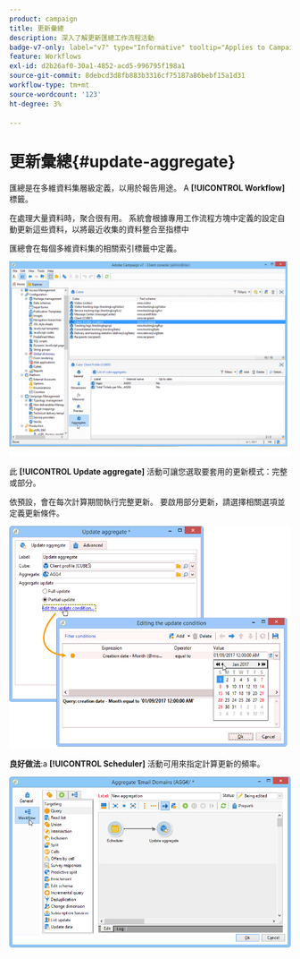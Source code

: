```yaml
---
product: campaign
title: 更新彙總
description: 深入了解更新匯總工作流程活動
badge-v7-only: label="v7" type="Informative" tooltip="Applies to Campaign Classic v7 only"
feature: Workflows
exl-id: d2b26af0-30a1-4852-acd5-996795f198a1
source-git-commit: 8debcd3d8fb883b3316cf75187a86bebf15a1d31
workflow-type: tm+mt
source-wordcount: '123'
ht-degree: 3%

---
```


# 更新彙總{#update-aggregate}



匯總是在多維資料集層級定義，以用於報告用途。 A **[!UICONTROL Workflow]** 標籤。

在處理大量資料時，聚合很有用。 系統會根據專用工作流程方塊中定義的設定自動更新這些資料，以將最近收集的資料整合至指標中

匯總會在每個多維資料集的相關索引標籤中定義。

![](assets/s_advuser_cube_agregate_01.png)


此 **[!UICONTROL Update aggregate]** 活動可讓您選取要套用的更新模式：完整或部分。

依預設，會在每次計算期間執行完整更新。 要啟用部分更新，請選擇相關選項並定義更新條件。

![](assets/s_advuser_cube_agregate_05.png)

**良好做法**:a **[!UICONTROL Scheduler]** 活動可用來指定計算更新的頻率。

![](assets/s_advuser_cube_agregate_04.png)
